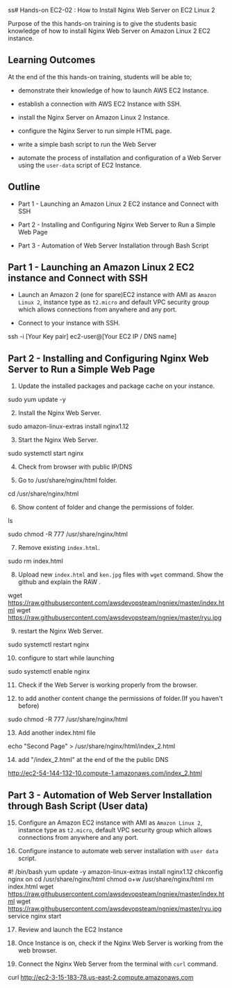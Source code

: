 ss# Hands-on EC2-02 : How to Install Nginx Web Server on EC2 Linux 2

Purpose of the this hands-on training is to give the students basic knowledge of how to install Nginx Web Server on Amazon Linux 2 EC2 instance.

## Learning Outcomes

At the end of the this hands-on training, students will be able to;

- demonstrate their knowledge of how to launch AWS EC2 Instance.

- establish a connection with AWS EC2 Instance with SSH.

- install the Nginx Server on Amazon Linux 2 Instance.

- configure the Nginx Server to run simple HTML page.

- write a simple bash script to run the Web Server

- automate the process of installation and configuration of a Web Server using the `user-data` script of EC2 Instance.

## Outline

- Part 1 - Launching an Amazon Linux 2 EC2 instance and Connect with SSH

- Part 2 - Installing and Configuring Nginx Web Server to Run a Simple Web Page

- Part 3 - Automation of Web Server Installation through Bash Script

## Part 1 - Launching an Amazon Linux 2 EC2 instance and Connect with SSH

- Launch an Amazon 2 (one for spare)EC2 instance with AMI as `Amazon Linux 2`, instance type as `t2.micro` and default VPC security group which allows connections from anywhere and any port.

- Connect to your instance with SSH.

ssh -i [Your Key pair] ec2-user@[Your EC2 IP / DNS name]

## Part 2 - Installing and Configuring Nginx Web Server to Run a Simple Web Page

1. Update the installed packages and package cache on your instance.

sudo yum update -y

2. Install the Nginx Web Server.

sudo amazon-linux-extras install nginx1.12

3. Start the Nginx Web Server.

sudo systemctl start nginx

4. Check from browser with public IP/DNS

5. Go to /usr/share/nginx/html folder.

cd /usr/share/nginx/html

6. Show content of folder and change the permissions of folder.

ls

sudo chmod -R 777 /usr/share/nginx/html

7. Remove existing `index.html`.

sudo rm index.html

8. Upload new `index.html` and `ken.jpg` files with `wget` command. Show the github and explain the RAW .

wget https://raw.githubusercontent.com/awsdevopsteam/ngniex/master/index.html
wget https://raw.githubusercontent.com/awsdevopsteam/ngniex/master/ryu.jpg

9. restart the Nginx Web Server.

sudo systemctl restart nginx

10. configure to start while launching

sudo systemctl enable nginx

11. Check if the Web Server is working properly from the browser.

12. to add another content change the permissions of folder.(If you haven't before)

sudo chmod -R 777 /usr/share/nginx/html

13. Add another index.html file

echo "Second Page" > /usr/share/nginx/html/index_2.html

14. add "/index_2.html" at the end of the the public DNS

http://ec2-54-144-132-10.compute-1.amazonaws.com/index_2.html

## Part 3 - Automation of Web Server Installation through Bash Script (User data)

15. Configure an Amazon EC2 instance with AMI as `Amazon Linux 2`, instance type as `t2.micro`, default VPC security group which allows connections from anywhere and any port.

16. Configure instance to automate web server installation with `user data` script.

#! /bin/bash
yum update -y
amazon-linux-extras install nginx1.12
chkconfig nginx on
cd /usr/share/nginx/html
chmod o+w /usr/share/nginx/html
rm index.html
wget https://raw.githubusercontent.com/awsdevopsteam/ngniex/master/index.html
wget https://raw.githubusercontent.com/awsdevopsteam/ngniex/master/ryu.jpg
service nginx start

17. Review and launch the EC2 Instance

18. Once Instance is on, check if the Nginx Web Server is working from the web browser.

19. Connect the Nginx Web Server from the terminal with `curl` command.

curl http://ec2-3-15-183-78.us-east-2.compute.amazonaws.com
